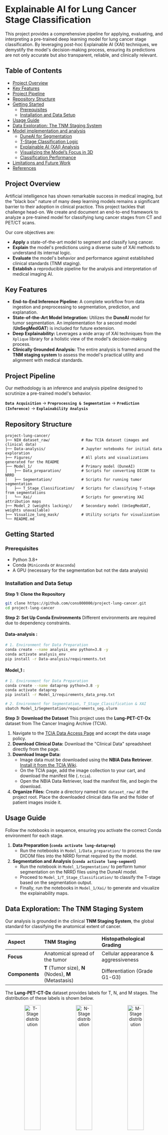 # Explainable AI for Lung Cancer Stage Classification

This project provides a comprehensive pipeline for applying, evaluating, and interpreting a pre-trained deep learning model for lung cancer stage classification. By leveraging post-hoc Explainable AI (XAI) techniques, we demystify the model's decision-making process, ensuring its predictions are not only accurate but also transparent, reliable, and clinically relevant.

## Table of Contents
- [Project Overview](#project-overview)
- [Key Features](#key-features)
- [Project Pipeline](#project-pipeline)
- [Repository Structure](#repository-structure)
- [Getting Started](#getting-started)
  - [Prerequisites](#prerequisites)
  - [Installation and Data Setup](#installation-and-data-setup)
- [Usage Guide](#usage-guide)
- [Data Exploration: The TNM Staging System](#data-exploration-the-tnm-staging-system)
- [Model implementation and analysis](#model-implementation-and-analysis)
  - [DuneAI for Segmentation](#duneai-for-segmentation)
  - [T-Stage Classification Logic](#t-stage-classification-logic)
  - [Explainable AI (XAI) Analysis](#explainable-ai-xai-analysis)
  - [Visualizing the Model’s Focus in 3D](#visualizing-the-model’s-focus-in-3d)
  - [Classification Performance](#classification-performance)
- [Limitations and Future Work](#limitations-and-future-work)
- [References](#references)

## Project Overview

Artificial intelligence has shown remarkable success in medical imaging, but the "black box" nature of many deep learning models remains a significant barrier to their adoption in clinical practice. This project tackles that challenge head-on. We create and document an end-to-end framework to analyze a pre-trained model for classifying lung cancer stages from CT and PET/CT scans.

Our core objectives are:
- **Apply** a state-of-the-art model to segment and classify lung cancer.
- **Explain** the model's predictions using a diverse suite of XAI methods to understand its internal logic.
- **Evaluate** the model's behavior and performance against established clinical standards (TNM staging).
- **Establish** a reproducible pipeline for the analysis and interpretation of medical imaging AI.

## Key Features
- **End-to-End Inference Pipeline:** A complete workflow from data ingestion and preprocessing to segmentation, prediction, and explanation.
- **State-of-the-Art Model Integration:** Utilizes the **DuneAI** model for tumor segmentation. An implementation for a second model (**UnSegMedGAT**) is included for future extension.
- **Deep Explainability:** Leverages a wide array of XAI techniques from the `Xplique` library for a holistic view of the model's decision-making process.
- **Clinically Grounded Analysis:** The entire analysis is framed around the **TNM staging system** to assess the model's practical utility and alignment with medical standards.

## Project Pipeline

Our methodology is an inference and analysis pipeline designed to scrutinize a pre-trained model's behavior.

**`Data Acquisition`** → **`Preprocessing & Segmentation`** → **`Prediction (Inference)`** → **`Explainability Analysis`**

## Repository Structure
```
project-lung-cancer/
├── NIH dataset_raw/              # Raw TCIA dataset (images and clinical data)
├── Data-analysis/                # Jupyter notebooks for initial data exploration
├── Figures/                      # All plots and visualizations generated for the README
├── Model_1/                      # Primary model (DuneAI)
│   ├── Data_preparation/         # Scripts for converting DICOM to NRRD
│   ├── Segmentation/             # Scripts for running tumor segmentation
│   ├── T_Stage_Classification/   # Scripts for classifying T-stage from segmentations
│   └── Xai/                      # Scripts for generating XAI attribution maps
├── Model_2 (weights lacking)/    # Secondary model (UnSegMedGAT, weights unavailable)
├── Visualize_lung_mask/          # Utility scripts for visualization
└── README.md
```

## Getting Started

### Prerequisites
- Python 3.8+
- Conda (`Miniconda` or `Anaconda`)
- A GPU (necessary for the segmentation but not the data analysis)

### Installation and Data Setup

**Step 1: Clone the Repository**
```bash
git clone https://github.com/cons000000/project-lung-cancer.git
cd project-lung-cancer
```

**Step 2: Set Up Conda Environments**
Different environments are required due to dependency constraints.

#### Data-analysis :

```bash
# 1. Environment for Data Preparation
conda create --name analysis_env python=3.8 -y
conda activate analysis_env
pip install -r Data-analysis/requirements.txt
```

#### Model_1 :

```bash
# 1. Environment for Data Preparation
conda create --name dataprep python=3.8 -y
conda activate dataprep
pip install -r Model_1/requirements_data_prep.txt
```

```bash
# 2. Environment for Segmentation, T_Stage_Classification & XAI
sbatch Model_1/Segmentation/requirements_seg.slurm
```

**Step 3: Download the Dataset**
This project uses the **Lung-PET-CT-Dx** dataset from The Cancer Imaging Archive (TCIA).

1.  Navigate to the [TCIA Data Access Page](https://www.cancerimagingarchive.net/collection/lung-pet-ct-dx/) and accept the data usage policy.
2.  **Download Clinical Data:** Download the "Clinical Data" spreadsheet directly from the page.
3.  **Download Image Data:**
    *   Image data must be downloaded using the **NBIA Data Retriever**. [Install it from the TCIA Wiki](https://wiki.cancerimagingarchive.net/display/NBIA/Downloading+TCIA+Images#DownloadingTCIAImages-DownloadingtheNBIADataRetriever).
    *   On the TCIA page, add the image collection to your cart, and download the manifest file (`.tcia`).
    *   Open the NBIA Data Retriever, load the manifest file, and begin the download.
4.  **Organize Files:** Create a directory named `NIH dataset_raw/` at the project root. Place the downloaded clinical data file and the folder of patient images inside it.

## Usage Guide
Follow the notebooks in sequence, ensuring you activate the correct Conda environment for each stage.

1.  **Data Preparation (`conda activate lung-dataprep`)**
    - Run the notebooks in `Model_1/Data_preparation/` to process the raw DICOM files into the NRRD format required by the model.
2.  **Segmentation and Analysis (`conda activate lung-segment`)**
    - Run the notebook in `Model_1/Segmentation/` to perform tumor segmentation on the NRRD files using the DuneAI model.
    - Proceed to `Model_1/T_Stage_Classification/` to classify the T-stage based on the segmentation output.
    - Finally, run the notebooks in `Model_1/Xai/` to generate and visualize the explainability maps.

## Data Exploration: The TNM Staging System

Our analysis is grounded in the clinical **TNM Staging System**, the global standard for classifying the anatomical extent of cancer.

| Aspect         | TNM Staging                                 | Histopathological Grading          |
| :------------- | :------------------------------------------ | :--------------------------------- |
| **Focus**      | Anatomical spread of the tumor              | Cellular appearance & aggressiveness |
| **Components** | **T** (Tumor size), **N** (Nodes), **M** (Metastasis) | Differentiation (Grade G1-G3)      |

The **Lung-PET-CT-Dx** dataset provides labels for T, N, and M stages. The distribution of these labels is shown below.

<p align="center">
  <img src="Figures/chart2.svg" alt="T-Stage distribution" width="32%"/>
  <img src="Figures/chart1.svg" alt="N-Stage distribution" width="32%"/>
  <img src="Figures/chart3.svg" alt="M-Stage distribution" width="32%"/>
</p>
<p align="center">
  <b>Figure 1:</b> Distribution of ground truth labels for T-Stage, N-Stage, and M-Stage in the dataset.
</p>

Here are the labels generally used in radiology to caracteristize each of these stages. There is no mention of M2 or M3 as one can see (M-Stage). Regarding the N-Stage, it requires not only to identify a tumor but also to look if it has eventually metastasized and where. Given the complexity of this task, the present project is focusing on finding the true T-Stage.

| T (Tumor)            | N (Nodes)               | M (Metastasis)          |
|----------------------|-------------------------|-------------------------|
| **is**: In situ     | **N0**: No nodes        | **M0**: No metastasis   |
| **T1** ≤3 cm         | **N1**: Ipsilateral hilar | **M1**: Distant        |
| ・T1a ≤1 cm          | **N2**: Mediastinal     | ・M1a: Contralateral lung |
| ・T1b >1-2 cm        | **N3**: Contralateral   | ・M1b: Single distant   |
| ・T1c >2-3 cm        |                         | ・M1c: Multiple distant |
| **T2** >3-5 cm       |                         |                         |
| ・T2a >3-4 cm        |                         |                         |
| ・T2b >4-5 cm        |                         |                         |
| **T3** >5-7 cm       |                         |                         |
| **T4** >7 cm         |                         |                         |


## Model implementation and analysis

### DuneAI for Segmentation
**DuneAI** is a deep learning model designed for the automated detection and segmentation of non-small cell lung cancer (NSCLC) in CT images. We use the **[precision-medicine-toolbox](https://github.com/primakov/precision-medicine-toolbox)** for data preprocessing.

- **Preprocessing:** DICOM images are converted to NRRD using the precision medicine toolbox.
- **Input Format:** NRRD files.

### T-Stage Classification Logic
The model first segments the tumor and outputs a mask. We then calculate the size of the mask to give the tumor size. Ultimatly it is mapped to a clinical T-stage according to established guidelines.

**Table 1: Mapping Tumor Size to T-Stage**
| T-Stage | Tumor Size                   |
| :------ | :--------------------------- |
| T1a     | ≤ 1 cm (≤ 10 mm)             |
| T1b     | > 1 cm and ≤ 2 cm (11–20 mm) |
| T1c     | > 2 cm and ≤ 3 cm (21–30 mm) |
| T2a     | > 3 cm and ≤ 4 cm (31–40 mm) |
| T2b     | > 4 cm and ≤ 5 cm (41–50 mm) |
| T3      | > 5 cm and ≤ 7 cm (51–70 mm) |
| T4      | > 7 cm (> 70 mm)             |

*Note: The ground truth dataset contains a mix of general labels (e.g., 'T2') and specific sub-stages (e.g., 'T2a'). This label granularity mismatch is a key challenge addressed in the performance analysis.*

### Explainable AI (XAI) Analysis

Just below is the data for one patient and the segmentation's result after using DuneAI.

<p align="center">
  <img src="Figures/outputwomask.png" alt="Model segmentation" width="70%"/>
  <br>
  <b>Figure 2:</b> Original CT for one patient. The 3D image is a sequence of 36 slices.
</p>

<p align="center">
  <img src="Figures/output.png" alt="Model segmentation" width="70%"/>
  <br>
  <b>Figure 3:</b> Example of DuneAI segmentation results showing the original image overlayed with the predicted mask.
</p>

To truly trust a model, we must understand *how* it arrives at its conclusions. Since the model analyzes the CT scan slice by slice, we can apply XAI methods to each slice to create a sequence of attribution maps. This approach provides a pseudo-3D, volumetric understanding of the model's decision-making process, allowing us to see how its focus evolves across the depth of the tumor.

**Figure 4: Volumetric XAI Attribution Maps**
*The table below visualizes the model's focus across all slices of a patient's scan for different XAI methods.*

| Method | Visualization | Description |
| :--- | :--- | :--- |
| **Saliency Map** | <div style="display:flex; flex-direction:column"> <img src="Figures/saliency1.png" alt="Saliency explanation" style="width:100%"> <img src="Figures/saliency2.png" alt="Saliency explanation" style="width:100%"> <img src="Figures/saliency3.png" alt="Saliency explanation" style="width:100%"> <img src="Figures/saliency4.png" alt="Saliency explanation" style="width:100%"> <img src="Figures/saliency5.png" alt="Saliency explanation" style="width:100%"> <img src="Figures/saliency6.png" alt="Saliency explanation" style="width:100%"> </div> | **Raw pixel influence.** Shows the gradient of the output with respect to the input pixels. It's fast but can be noisy. |
| **Gradient × Input** | <div style="display:flex; flex-direction:column"> <img src="Figures/gradientinput1.png" alt="Gradient x Input explanation" style="width:100%"> <img src="Figures/gradientinput2.png" alt="Gradient x Input explanation" style="width:100%"> <img src="Figures/gradientinput3.png" alt="Gradient x Input explanation" style="width:100%"> <img src="Figures/gradientinput4.png" alt="Gradient x Input explanation" style="width:100%"> <img src="Figures/gradientinput5.png" alt="Gradient x Input explanation" style="width:100%"> <img src="Figures/gradientinput6.png" alt="Gradient x Input explanation" style="width:100%"> </div> | **Influence combined with pixel intensity.** Weights the gradients by the input pixel values, highlighting influential bright/dark areas. |
| **Integrated Gradients** | <div style="display:flex; flex-direction:column"> <img src="Figures/integratedgradient1.png" alt="Integrated Gradients explanation" style="width:100%"> <img src="Figures/integratedgradient2.png" alt="Integrated Gradients explanation" style="width:100%"> <img src="Figures/integratedgradient3.png" alt="Integrated Gradients explanation" style="width:100%"> <img src="Figures/integratedgradient4.png" alt="Integrated Gradients explanation" style="width:100%"> <img src="Figures/integratedgradient5.png" alt="Integrated Gradients explanation" style="width:100%"> <img src="Figures/integratedgradient6.png" alt="Integrated Gradients explanation" style="width:100%"> </div> | **Stable, cumulative pixel importance.** Aggregates gradients along a path from a baseline (black) image to the input, providing more robust and less noisy attributions. |
| **SmoothGrad** | <div style="display:flex; flex-direction:column"> <img src="Figures/smoothgrad1.png" alt="SmoothGrad explanation" style="width:100%"> <img src="Figures/smoothgrad2.png" alt="SmoothGrad explanation" style="width:100%"> <img src="Figures/smoothgrad3.png" alt="SmoothGrad explanation" style="width:100%"> <img src="Figures/smoothgrad4.png" alt="SmoothGrad explanation" style="width:100%"> <img src="Figures/smoothgrad5.png" alt="SmoothGrad explanation" style="width:100%"> <img src="Figures/smoothgrad6.png" alt="SmoothGrad explanation" style="width:100%"> </div> | **Noise-reduced explanation.** Averages saliency maps over multiple noisy copies of the input to produce a cleaner, more stable visualization. |
| **SquareGrad** | <div style="display:flex; flex-direction:column"> <img src="Figures/squaregrad1.png" alt="SquareGrad explanation" style="width:100%"> <img src="Figures/squaregrad2.png" alt="SquareGrad explanation" style="width:100%"> <img src="Figures/squaregrad3.png" alt="SquareGrad explanation" style="width:100%"> <img src="Figures/squaregrad4.png" alt="SquareGrad explanation" style="width:100%"> <img src="Figures/squaregrad5.png" alt="SquareGrad explanation" style="width:100%"> <img src="Figures/squaregrad6.png" alt="SquareGrad explanation" style="width:100%"> </div> | **Magnitude of influence.** Similar to SmoothGrad, but focuses on the magnitude of gradients, highlighting impactful regions regardless of positive/negative influence. |
| **VarGrad** | <div style="display:flex; flex-direction:column"> <img src="Figures/vargrad1.png" alt="VarGrad explanation" style="width:100%"> <img src="Figures/vargrad2.png" alt="VarGrad explanation" style="width:100%"> <img src="Figures/vargrad3.png" alt="VarGrad explanation" style="width:100%"> <img src="Figures/vargrad4.png" alt="VarGrad explanation" style="width:100%"> <img src="Figures/vargrad5.png" alt="VarGrad explanation" style="width:100%"> <img src="Figures/vargrad6.png" alt="VarGrad explanation" style="width:100%"> </div> | **Stability/uncertainty of model focus.** Measures the variance of gradients. Bright areas indicate regions where the model's focus is unstable or uncertain. |
| **Sobol Attribution** | <div style="display:flex; flex-direction:column"> <img src="Figures/SobolAttributionMethod1.png" alt="Sobol Attribution explanation" style="width:100%"> <img src="Figures/SobolAttributionMethod2.png" alt="Sobol Attribution explanation" style="width:100%"> <img src="Figures/SobolAttributionMethod3.png" alt="Sobol Attribution explanation" style="width:100%"> <img src="Figures/SobolAttributionMethod4.png" alt="Sobol Attribution explanation" style="width:100%"> <img src="Figures/SobolAttributionMethod5.png" alt="Sobol Attribution explanation" style="width:100%"> <img src="Figures/SobolAttributionMethod6.png" alt="Sobol Attribution explanation" style="width:100%"> </div> | **Importance including feature interactions.** A sophisticated method that captures not just individual pixel importance but also the contribution of interactions between pixels. |

### Classification Performance
The model's T-stage classification performance was evaluated using a confusion matrix. The matrix highlights the model's strengths and weaknesses in distinguishing between different cancer stages.

<p align="center">
  <img src="Figures/confusionmatrixoutput.png" alt="Confusion Matrix" width="60%"/>
</p>
<p align="center">
  <b>Figure 5:</b> Confusion Matrix showing model-predicted T-stages versus the actual T-stages from the dataset.
</p>

**Analysis of Classification Performance:**

- **Strongest Performance:** The model shows its highest confidence and accuracy in identifying the **T1c** stage, correctly classifying 24 cases.
- **Adjacent Stage Confusion:** A common pattern is the confusion between adjacent or near-adjacent stages, which is clinically understandable as it depends on precise size measurements. For example, actual **T1c** cases are frequently misclassified as **T1b** (13 cases) or **T2a** (20 cases). This indicates the model is identifying tumors of a similar size but the calculated diameter falls just across a classification boundary.
- **Handling of General vs. Specific Labels:** The ground truth contains general labels like '2' and '3', while the model predicts specific sub-stages. The model tends to overestimate the stage for these general labels; for example, actual **T2** cases are most often predicted as **T2b** (10), **T3** (16), or even **T4** (6). This highlights a challenge in reconciling different levels of label granularity.
- **Challenges with Smallest Tumors:** The model struggles significantly with the smallest tumors, failing to correctly identify any **T1a** cases, often classifying them as larger stages like **T1b** or **T1c**.

## Limitations and Future Work

### Known Issues
- **Limited Model Comparison:** The analysis was restricted to **DuneAI**, as pre-trained weights for the alternative model (**UnSegMedGAT**) were not publicly available.
- **Dataset Imperfections:** A subset of image files in the public dataset were found to be corrupted or missing essential `z-spacing` metadata, requiring data cleaning and exclusion.
- **2D Slice-Based Analysis:** While our XAI analysis provides a pseudo-3D view, the model itself still operates on 2D slices, which may not fully capture complex 3D volumetric context.

### Future Work
- **Comparative Model Analysis:** Acquire weights for `Model_2` (UnSegMedGAT) to enable a direct performance and explainability comparison between different architectures.
- **True 3D Explainability:** Implement XAI methods designed specifically for 3D convolutional networks to generate a true 3D attribution map, moving beyond the slice-by-slice approximation.
- **Expand Model Repository:** Survey recent literature to identify and integrate other publicly available pre-trained models for a broader comparative study.

## References

#### Dataset
> Li, P., Wang, S., Li, T., Lu, J., HuangFu, Y., & Wang, D. (2020). *A Large-Scale CT and PET/CT Dataset for Lung Cancer Diagnosis (Lung-PET-CT-Dx) [Data set]*. The Cancer Imaging Archive. [https://doi.org/10.7937/TCIA.2020.NNC2-0461](https://doi.org/10.7937/TCIA.2020.NNC2-0461)

#### Models and Toolboxes
> Primakov, S. P., Ibrahim, A., van Timmeren, J. E., et al. (2022). Automated detection and segmentation of non-small cell lung cancer computed tomography images. *Nature Communications, 13*(1), 3423. [https://doi.org/10.1038/s41467-022-30841-3](https://doi.org/10.1038/s41467-022-30841-3)

> Primakov, S., Lavrova, E., Salahuddin, Z., Woodruff, H. C., & Lambin, P. (2022). *Precision-medicine-toolbox: An open-source python package for facilitation of quantitative medical imaging and radiomics analysis*. arXiv preprint arXiv:2202.13965. [https://arxiv.org/abs/2202.13965](https://arxiv.org/abs/2202.13965)

> Fel, T., Hervier, L., Vigouroux, D., et al. (2022). *Xplique: A Deep Learning Explainability Toolbox*. Workshop on Explainable Artificial Intelligence for Computer Vision (CVPR). [https://arxiv.org/abs/2204.13132](https://arxiv.org/abs/2204.13132)

#### Related Literature
> Ma, J., He, Y., Li, F., et al. (2024). Segment anything in medical images. *Nature Communications, 15*(1), 654. [https://doi.org/10.1038/s41467-024-44824-z](https://doi.org/10.1038/s41467-024-44824-z)